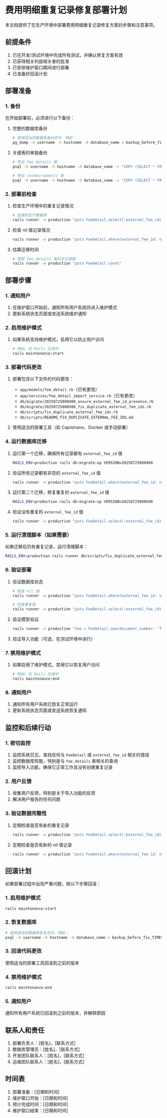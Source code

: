 # 费用明细重复记录修复部署计划

本文档提供了在生产环境中部署费用明细重复记录修复方案的步骤和注意事项。

## 前提条件

1. 已在开发/测试环境中完成所有测试，并确认修复方案有效
2. 已获得相关利益相关者的批准
3. 已安排维护窗口期间进行部署
4. 已准备好回滚计划

## 部署准备

### 1. 备份

在开始部署前，必须进行以下备份：

1. 完整的数据库备份
   ```bash
   # 使用适当的数据库备份命令，例如：
   pg_dump -U username -h hostname -d database_name > backup_before_fix_$(date +%Y%m%d_%H%M%S).sql
   ```

2. 关键表的单独备份
   ```bash
   # 导出 fee_details 表
   psql -U username -h hostname -d database_name -c "COPY (SELECT * FROM fee_details) TO STDOUT WITH CSV HEADER" > fee_details_backup_$(date +%Y%m%d_%H%M%S).csv
   
   # 导出 reimbursements 表
   psql -U username -h hostname -d database_name -c "COPY (SELECT * FROM reimbursements) TO STDOUT WITH CSV HEADER" > reimbursements_backup_$(date +%Y%m%d_%H%M%S).csv
   ```

### 2. 部署前检查

1. 检查生产环境中的重复记录情况
   ```bash
   # 连接到生产数据库
   rails runner -e production "puts FeeDetail.select(:external_fee_id).group(:external_fee_id).having('COUNT(*) > 1').count.size"
   ```

2. 检查 nil 值记录情况
   ```bash
   rails runner -e production "puts FeeDetail.where(external_fee_id: nil).count"
   ```

3. 估算迁移时间
   ```bash
   # 获取 fee_details 表的总记录数
   rails runner -e production "puts FeeDetail.count"
   ```

## 部署步骤

### 1. 通知用户

1. 在维护窗口开始前，通知所有用户系统将进入维护模式
2. 更新系统状态页面或发送系统维护通知

### 2. 启用维护模式

1. 如果系统支持维护模式，启用它以防止用户访问
   ```bash
   # 例如，在 Rails 应用中
   rails maintenance:start
   ```

### 3. 部署代码更改

1. 部署包含以下文件的代码更改：
   - `app/models/fee_detail.rb`（已有更改）
   - `app/services/fee_detail_import_service.rb`（已有更改）
   - `db/migrate/20250725080400_ensure_external_fee_id_presence.rb`
   - `db/migrate/20250725080500_fix_duplicate_external_fee_ids.rb`
   - `db/scripts/fix_duplicate_external_fee_ids.rb`
   - `db/scripts/README_FIX_DUPLICATE_EXTERNAL_FEE_IDS.md`

2. 使用适当的部署工具（如 Capistrano、Docker 或手动部署）

### 4. 运行数据库迁移

1. 运行第一个迁移，确保所有记录都有 `external_fee_id` 值
   ```bash
   RAILS_ENV=production rails db:migrate:up VERSION=20250725080400
   ```

2. 验证所有记录都有非空的 `external_fee_id` 值
   ```bash
   rails runner -e production "puts FeeDetail.where(external_fee_id: nil).count"
   ```

3. 运行第二个迁移，修复重复的 `external_fee_id` 值
   ```bash
   RAILS_ENV=production rails db:migrate:up VERSION=20250725080500
   ```

4. 验证没有重复的 `external_fee_id` 值
   ```bash
   rails runner -e production "puts FeeDetail.select(:external_fee_id).group(:external_fee_id).having('COUNT(*) > 1').count.size"
   ```

### 5. 运行清理脚本（如果需要）

如果迁移后仍有重复记录，运行清理脚本：

```bash
RAILS_ENV=production rails runner db/scripts/fix_duplicate_external_fee_ids.rb
```

### 6. 验证部署

1. 验证数据库状态
   ```bash
   # 检查 nil 值
   rails runner -e production "puts FeeDetail.where(external_fee_id: nil).count"
   
   # 检查重复值
   rails runner -e production "puts FeeDetail.select(:external_fee_id).group(:external_fee_id).having('COUNT(*) > 1').count.size"
   ```

2. 验证模型验证
   ```bash
   rails runner -e production "fee = FeeDetail.new(document_number: 'TEST001', fee_type: '测试', amount: 100); puts fee.valid?; puts fee.errors.full_messages"
   ```

3. 验证导入功能（可选，在测试环境中进行）

### 7. 禁用维护模式

1. 如果启用了维护模式，禁用它以恢复用户访问
   ```bash
   # 例如，在 Rails 应用中
   rails maintenance:end
   ```

### 8. 通知用户

1. 通知所有用户系统已恢复正常运行
2. 更新系统状态页面或发送系统恢复通知

## 监控和后续行动

### 1. 密切监控

1. 监控系统日志，查找任何与 `FeeDetail` 或 `external_fee_id` 相关的错误
2. 监控数据库性能，特别是与 `fee_details` 表相关的查询
3. 监控导入功能，确保它正常工作且没有创建重复记录

### 2. 用户反馈

1. 收集用户反馈，特别是关于导入功能的反馈
2. 解决用户报告的任何问题

### 3. 验证数据完整性

1. 定期检查是否有新的重复记录
   ```bash
   rails runner -e production "puts FeeDetail.select(:external_fee_id).group(:external_fee_id).having('COUNT(*) > 1').count.size"
   ```

2. 定期检查是否有新的 nil 值记录
   ```bash
   rails runner -e production "puts FeeDetail.where(external_fee_id: nil).count"
   ```

## 回滚计划

如果部署过程中出现严重问题，按以下步骤回滚：

### 1. 启用维护模式

```bash
rails maintenance:start
```

### 2. 恢复数据库

```bash
# 使用适当的数据库恢复命令，例如：
psql -U username -h hostname -d database_name < backup_before_fix_TIMESTAMP.sql
```

### 3. 回滚代码更改

使用适当的部署工具回滚到之前的版本

### 4. 禁用维护模式

```bash
rails maintenance:end
```

### 5. 通知用户

通知所有用户系统已回滚到之前的版本，并解释原因

## 联系人和责任

1. 部署负责人：[姓名]，[联系方式]
2. 数据库管理员：[姓名]，[联系方式]
3. 开发团队联系人：[姓名]，[联系方式]
4. 运维团队联系人：[姓名]，[联系方式]

## 时间表

1. 部署准备：[日期和时间]
2. 维护窗口开始：[日期和时间]
3. 预计完成时间：[日期和时间]
4. 维护窗口结束：[日期和时间]
